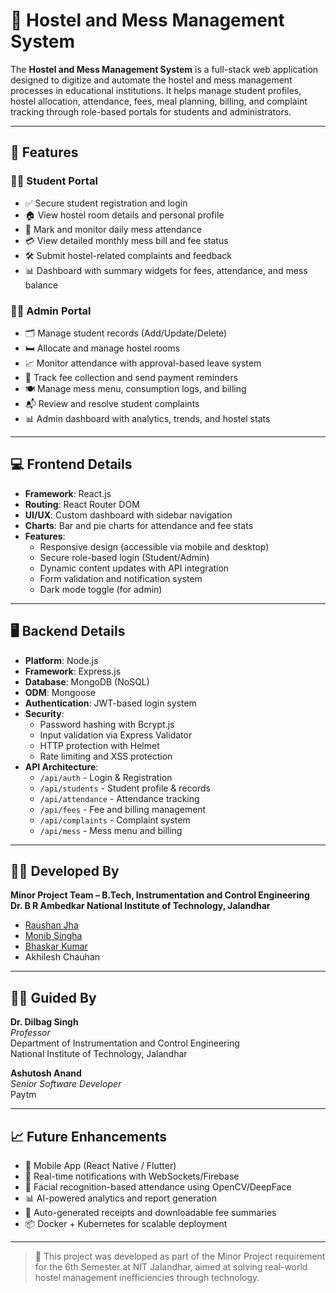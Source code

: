 # 🏫 Hostel and Mess Management System

The **Hostel and Mess Management System** is a full-stack web application designed to digitize and automate the hostel and mess management processes in educational institutions. It helps manage student profiles, hostel allocation, attendance, fees, meal planning, billing, and complaint tracking through role-based portals for students and administrators.

---

## 🔧 Features

### 🧑‍🎓 Student Portal
- ✅ Secure student registration and login
- 🏠 View hostel room details and personal profile
- 📆 Mark and monitor daily mess attendance
- 💳 View detailed monthly mess bill and fee status
- 🛠️ Submit hostel-related complaints and feedback
- 📊 Dashboard with summary widgets for fees, attendance, and mess balance

### 🧑‍💼 Admin Portal
- 🗂️ Manage student records (Add/Update/Delete)
- 🛏️ Allocate and manage hostel rooms
- 📈 Monitor attendance with approval-based leave system
- 🧾 Track fee collection and send payment reminders
- 🍽️ Manage mess menu, consumption logs, and billing
- 📬 Review and resolve student complaints
- 📊 Admin dashboard with analytics, trends, and hostel stats

---

## 💻 Frontend Details

- **Framework**: React.js
- **Routing**: React Router DOM
- **UI/UX**: Custom dashboard with sidebar navigation
- **Charts**: Bar and pie charts for attendance and fee stats
- **Features**:
  - Responsive design (accessible via mobile and desktop)
  - Secure role-based login (Student/Admin)
  - Dynamic content updates with API integration
  - Form validation and notification system
  - Dark mode toggle (for admin)

---

## 🖥️ Backend Details

- **Platform**: Node.js
- **Framework**: Express.js
- **Database**: MongoDB (NoSQL)
- **ODM**: Mongoose
- **Authentication**: JWT-based login system
- **Security**:
  - Password hashing with Bcrypt.js
  - Input validation via Express Validator
  - HTTP protection with Helmet
  - Rate limiting and XSS protection
- **API Architecture**:
  - `/api/auth` - Login & Registration
  - `/api/students` - Student profile & records
  - `/api/attendance` - Attendance tracking
  - `/api/fees` - Fee and billing management
  - `/api/complaints` - Complaint system
  - `/api/mess` - Mess menu and billing

---

## 👨‍💻 Developed By

**Minor Project Team – B.Tech, Instrumentation and Control Engineering**  
**Dr. B R Ambedkar National Institute of Technology, Jalandhar**

- [Raushan Jha](https://github.com/Raushanjha4754)
- [Monib Singha](https://github.com/Monib007)
- [Bhaskar Kumar](https://github.com/Dhairya250974)
- Akhilesh Chauhan

---

## 🧑‍🏫 Guided By

**Dr. Dilbag Singh**  
*Professor*  
Department of Instrumentation and Control Engineering  
National Institute of Technology, Jalandhar

 **Ashutosh Anand**  
 *Senior Software Developer* <br> Paytm

---

## 📈 Future Enhancements

- 📱 Mobile App (React Native / Flutter)
- 🔔 Real-time notifications with WebSockets/Firebase
- 🤖 Facial recognition-based attendance using OpenCV/DeepFace
- 📊 AI-powered analytics and report generation
- 🧾 Auto-generated receipts and downloadable fee summaries
- 📦 Docker + Kubernetes for scalable deployment

---

> 🚀 This project was developed as part of the Minor Project requirement for the 6th Semester at NIT Jalandhar, aimed at solving real-world hostel management inefficiencies through technology.
